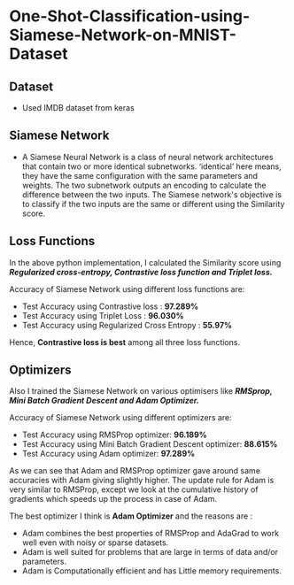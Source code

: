 # One-Shot-Classification-using-Siamese-Network-on-MNIST-Dataset

## Dataset
- Used IMDB dataset from keras

## Siamese Network
- A Siamese Neural Network is a class of neural network architectures that contain two or more identical subnetworks. ‘identical’ here means, they have the same configuration with the same parameters and weights. The two subnetwork outputs an encoding to calculate the difference between the two inputs. The Siamese network's objective is to classify if the two inputs are the same or different using the Similarity score. 

## Loss Functions
In the above python implementation, I calculated the Similarity score using ***Regularized cross-entropy, Contrastive loss function and Triplet loss.***

Accuracy of Siamese Network using different loss functions are:
- Test Accuracy using Contrastive loss : **97.289%**
- Test Accuracy using Triplet Loss : **96.030%**
- Test Accuracy using Regularized Cross Entropy : **55.97%**

Hence, **Contrastive loss is best** among all three loss functions.

## Optimizers
Also I trained the Siamese Network on various optimisers like ***RMSprop, Mini Batch Gradient Descent and Adam Optimizer.***

Accuracy of Siamese Network using different optimizers are:
- Test Accuracy using RMSProp optimizer: **96.189%**
- Test Accuracy using Mini Batch Gradient Descent optimizer: **88.615%**
- Test Accuracy using Adam optimizer: **97.289%**

As we can see that Adam and RMSProp optimizer gave around same accuracies with Adam giving slightly higher. The update rule for Adam is very similar to RMSProp, except we look at the cumulative history of gradients which speeds up the process in case of Adam.

The best optimizer I think is **Adam Optimizer** and the reasons are :
- Adam combines the best properties of RMSProp and AdaGrad to work well even with noisy or sparse datasets.
- Adam is well suited for problems that are large in terms of data and/or parameters.
- Adam is Computationally efficient and has Little memory requirements.
